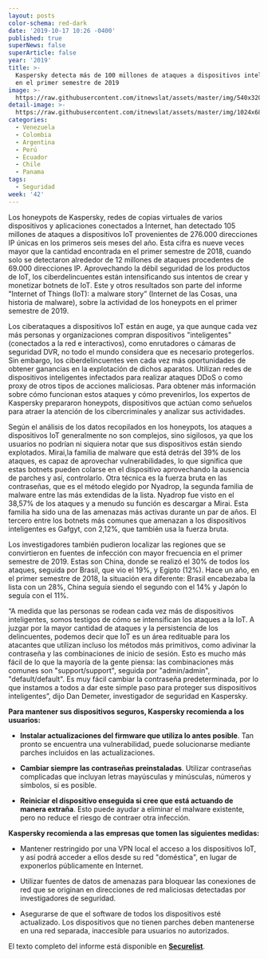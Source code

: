 ```yaml
---
layout: posts
color-schema: red-dark
date: '2019-10-17 10:26 -0400'
published: true
superNews: false
superArticle: false
year: '2019'
title: >-
  Kaspersky detecta más de 100 millones de ataques a dispositivos inteligentes
  en el primer semestre de 2019
image: >-
  https://raw.githubusercontent.com/itnewslat/assets/master/img/540x320/Celular-uso-p.jpg
detail-image: >-
  https://raw.githubusercontent.com/itnewslat/assets/master/img/1024x680/Celular-uso-g.jpg
categories:
  - Venezuela
  - Colombia
  - Argentina
  - Perú
  - Ecuador
  - Chile
  - Panama
tags:
  - Seguridad
week: '42'
---
```

Los honeypots de Kaspersky, redes de copias virtuales de varios dispositivos y aplicaciones conectados a Internet, han detectado 105 millones de ataques a dispositivos IoT provenientes de 276.000 direcciones IP únicas en los primeros seis meses del año. Esta cifra es nueve veces mayor que la cantidad encontrada en el primer semestre de 2018, cuando solo se detectaron alrededor de 12 millones de ataques procedentes de 69.000 direcciones IP. Aprovechando la débil seguridad de los productos de IoT, los ciberdelincuentes están intensificando sus intentos de crear y monetizar botnets de IoT. Este y otros resultados son parte del informe "Internet of Things (IoT): a malware story” (Internet de las Cosas, una historia de malware), sobre la actividad de los honeypots en el primer semestre de 2019. 

Los ciberataques a dispositivos IoT están en auge, ya que aunque cada vez más personas y organizaciones compran dispositivos "inteligentes" (conectados a la red e interactivos), como enrutadores o cámaras de seguridad DVR, no todo el mundo considera que es necesario protegerlos. Sin embargo, los ciberdelincuentes ven cada vez más oportunidades de obtener ganancias en la explotación de dichos aparatos. Utilizan redes de dispositivos inteligentes infectados para realizar ataques DDoS o como proxy de otros tipos de acciones maliciosas. Para obtener más información sobre cómo funcionan estos ataques y cómo prevenirlos, los expertos de Kaspersky prepararon honeypots, dispositivos que actúan como señuelos para atraer la atención de los cibercriminales y analizar sus actividades.

Según el análisis de los datos recopilados en los honeypots, los ataques a dispositivos IoT generalmente no son complejos, sino sigilosos, ya que los usuarios no podrían ni siquiera notar que sus dispositivos están siendo explotados. Mirai,la familia de malware que está detrás del 39% de los ataques, es capaz de aprovechar vulnerabilidades, lo que significa que estas botnets pueden colarse en el dispositivo aprovechando la ausencia de parches y así, controlarlo. Otra técnica es la fuerza bruta en las contraseñas, que es el método elegido por Nyadrop, la segunda familia de malware entre las más extendidas de la lista. Nyadrop fue visto en el 38,57% de los ataques y a menudo su función es descargar a Mirai. Esta familia ha sido una de las amenazas más activas durante un par de años. El tercero entre los botnets más comunes que amenazan a los dispositivos inteligentes es Gafgyt, con 2,12%, que también usa la fuerza bruta.

Los investigadores también pudieron localizar las regiones que se convirtieron en fuentes de infección con mayor frecuencia en el primer semestre de 2019. Estas son China, donde se realizó el 30% de todos los ataques, seguida por Brasil, que vio el 19%, y Egipto (12%). Hace un año, en el primer semestre de 2018, la situación era diferente: Brasil encabezaba la lista con un 28%, China seguía siendo el segundo con el 14% y Japón lo seguía con el 11%.

“A medida que las personas se rodean cada vez más de dispositivos inteligentes, somos testigos de cómo se intensifican los ataques a la IoT. A juzgar por la mayor cantidad de ataques y la persistencia de los delincuentes, podemos decir que IoT es un área redituable para los atacantes que utilizan incluso los métodos más primitivos, como adivinar la contraseña y las combinaciones de inicio de sesión. Esto es mucho más fácil de lo que la mayoría de la gente piensa: las combinaciones más comunes son "support/support", seguida por "admin/admin", "default/default". Es muy fácil cambiar la contraseña predeterminada, por lo que instamos a todos a dar este simple paso para proteger sus dispositivos inteligentes”, dijo Dan Demeter, investigador de seguridad en Kaspersky.

**Para mantener sus dispositivos seguros, Kaspersky recomienda a los usuarios:**

- **Instalar actualizaciones del firmware que utiliza lo antes posible**. Tan pronto se encuentra una vulnerabilidad, puede solucionarse mediante parches incluidos en las actualizaciones.

- **Cambiar siempre las contraseñas preinstaladas**. Utilizar contraseñas complicadas que incluyan letras mayúsculas y minúsculas, números y símbolos, si es posible.

- **Reiniciar el dispositivo enseguida si cree que está actuando de manera extraña**. Esto puede ayudar a eliminar el malware existente, pero no reduce el riesgo de contraer otra infección.

**Kaspersky recomienda a las empresas que tomen las siguientes medidas:**

- Mantener restringido por una VPN local el acceso a los dispositivos IoT, y así podrá acceder a ellos desde su red "doméstica", en lugar de exponerlos públicamente en Internet. 

- Utilizar fuentes de datos de amenazas para bloquear las conexiones de red que se originan en direcciones de red maliciosas detectadas por investigadores de seguridad.

- Asegurarse de que el software de todos los dispositivos esté actualizado. Los dispositivos que no tienen parches deben mantenerse en una red separada, inaccesible para usuarios no autorizados.

El texto completo del informe está disponible en **[Securelist](https://securelist.com/iot-a-malware-story/94451/)**.